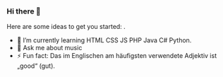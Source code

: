 ### Hi there 👋

Here are some ideas to get you started:
.
- 🌱 I’m currently learning HTML CSS JS PHP Java C# Python.
- 💬 Ask me about music
- ⚡ Fun fact: Das im Englischen am häufigsten verwendete Adjektiv ist „good“ (gut).


